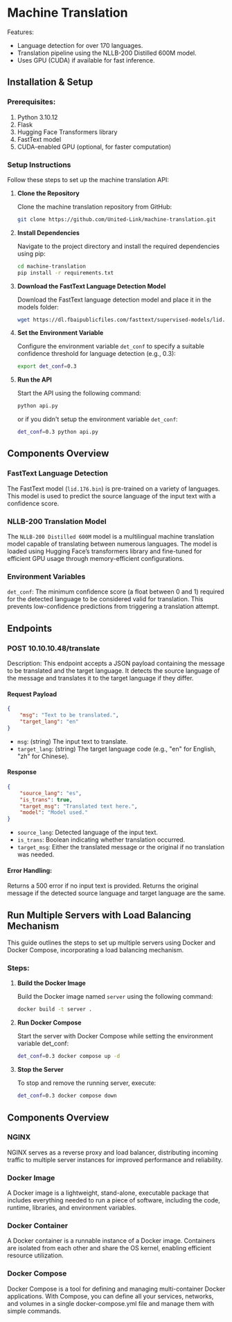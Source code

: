 # Machine Translation

Features:
* Language detection for over 170 languages.
* Translation pipeline using the NLLB-200 Distilled 600M model.
* Uses GPU (CUDA) if available for fast inference.


## Installation & Setup

### Prerequisites:

1. Python 3.10.12
2. Flask
3. Hugging Face Transformers library
4. FastText model
5. CUDA-enabled GPU (optional, for faster computation)

### Setup Instructions

Follow these steps to set up the machine translation API:

1. **Clone the Repository**

   Clone the machine translation repository from GitHub:

   ```bash
   git clone https://github.com/United-Link/machine-translation.git
    ```

2. **Install Dependencies**

    Navigate to the project directory and install the required dependencies using pip:

    ```bash
    cd machine-translation
    pip install -r requirements.txt
    ```

3. **Download the FastText Language Detection Model**
    
    Download the FastText language detection model and place it in the models folder:
    
    ```bash
    wget https://dl.fbaipublicfiles.com/fasttext/supervised-models/lid.176.bin -P models/
    ```

4. **Set the Environment Variable**

    Configure the environment variable `det_conf` to specify a suitable confidence threshold for language detection (e.g., 0.3):
    
    ```bash
    export det_conf=0.3
    ```

5. **Run the API**

    Start the API using the following command:

    ```bash
    python api.py
    ```
    or if you didn't setup the environment variable `det_conf`:

   ```bash
   det_conf=0.3 python api.py
   ```

## Components Overview

### FastText Language Detection

The FastText model (`lid.176.bin`) is pre-trained on a variety of languages. This model is used to predict the source language of the input text with a confidence score.

### NLLB-200 Translation Model

The `NLLB-200 Distilled 600M` model is a multilingual machine translation model capable of translating between numerous languages. The model is loaded using Hugging Face’s transformers library and fine-tuned for efficient GPU usage through memory-efficient configurations.

### Environment Variables

`det_conf`: The minimum confidence score (a float between 0 and 1) required for the detected language to be considered valid for translation. This prevents low-confidence predictions from triggering a translation attempt.

## Endpoints

### POST 10.10.10.48/translate

Description:
This endpoint accepts a JSON payload containing the message to be translated and the target language. It detects the source language of the message and translates it to the target language if they differ.

#### Request Payload

```json
{
    "msg": "Text to be translated.",
    "target_lang": "en"
}
```
* `msg`: (string) The input text to translate.
* `target_lang`: (string) The target language code (e.g., "en" for English, "zh" for Chinese).

#### Response

```json
{
    "source_lang": "es",
    "is_trans": true,
    "target_msg": "Translated text here.",
    "model": "Model used."
}
```
* `source_lang`: Detected language of the input text.
* `is_trans`: Boolean indicating whether translation occurred.
* `target_msg`: Either the translated message or the original if no translation was needed.

#### Error Handling:

Returns a 500 error if no input text is provided.
Returns the original message if the detected source language and target language are the same.

## Run Multiple Servers with Load Balancing Mechanism

This guide outlines the steps to set up multiple servers using Docker and Docker Compose, incorporating a load balancing mechanism.

### Steps:

1. **Build the Docker Image**

   Build the Docker image named `server` using the following command:

   ```bash
   docker build -t server .
   ```
2. **Run Docker Compose**

    Start the server with Docker Compose while setting the environment variable det_conf:
    
    ```bash
    det_conf=0.3 docker compose up -d
    ```
 3. **Stop the Server**

    To stop and remove the running server, execute:
    
    ```bash
    det_conf=0.3 docker compose down
    ```

## Components Overview

### NGINX

NGINX serves as a reverse proxy and load balancer, distributing incoming traffic to multiple server instances for improved performance and reliability.

### Docker Image

A Docker image is a lightweight, stand-alone, executable package that includes everything needed to run a piece of software, including the code, runtime, libraries, and environment variables.

### Docker Container

A Docker container is a runnable instance of a Docker image. Containers are isolated from each other and share the OS kernel, enabling efficient resource utilization.

### Docker Compose

Docker Compose is a tool for defining and managing multi-container Docker applications. With Compose, you can define all your services, networks, and volumes in a single docker-compose.yml file and manage them with simple commands.

